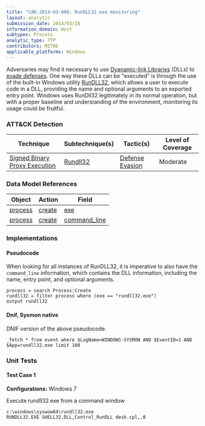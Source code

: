 ```yaml
---
title: "CAR-2014-03-006: RunDLL32.exe monitoring"
layout: analytic
submission_date: 2014/03/28
information_domain: Host
subtypes: Process
analytic_type: TTP
contributors: MITRE
applicable_platforms: Windows
---
```


Adversaries may find it necessary to use [Dyanamic-link Libraries](https://msdn.microsoft.com/en-us/library/windows/desktop/ms682589.aspx) (DLLs) to [evade defenses](https://attack.mitre.org/beta/tactics/TA0005). One way these DLLs can be "executed" is through the use of the built-in Windows utility [RunDLL32](https://attack.mitre.org/beta/techniques/T1218.011), which allows a user to execute code in a DLL, providing the name and optional arguments to an exported entry point. Windows uses RunDll32 legitimately in its normal operation, but with a proper baseline and understanding of the environment, monitoring its usage could be fruitful.


### ATT&CK Detection

|Technique|Subtechnique(s)|Tactic(s)|Level of Coverage|
|---|---|---|---|
|[Signed Binary Proxy Execution](https://attack.mitre.org/beta/techniques/T1218/)|[Rundll32](https://attack.mitre.org/beta/techniques/T1218/011/)|[Defense Evasion](https://attack.mitre.org/beta/tactics/TA0005/)|Moderate|

### Data Model References

|Object|Action|Field|
|---|---|---|
|[process](/data_model/process) | [create](/data_model/process#create) | [exe](/data_model/process#exe) |
|[process](/data_model/process) | [create](/data_model/process#create) | [command_line](/data_model/process#command_line) |


### Implementations

#### Pseudocode

When looking for all instances of RunDLL32, it is imperative to also have the `command_line` information, which contains the DLL information, including the name, entry point, and optional arguments.


```
process = search Process:Create
rundll32 = filter process where (exe == "rundll32.exe")
output rundll32
```


#### Dnif, Sysmon native

DNIF version of the above pseudocode.


```
_fetch * from event where $LogName=WINDOWS-SYSMON AND $EventID=1 AND $App=rundll32.exe limit 100
```



### Unit Tests

#### Test Case 1

**Configurations:** Windows 7

Execute rundll32.exe from a command window

```
c:\windows\syswow64\rundll32.exe
RUNDLL32.EXE SHELL32.DLL,Control_RunDLL desk.cpl,,0
```


